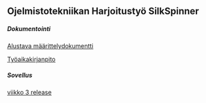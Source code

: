 ## Ojelmistotekniikan Harjoitustyö SilkSpinner

##### Dokumentointi
[Alustava määrittelydokumentti](https://github.com/tvierz/ot-harjoitustyo/blob/master/dokumentointi/alustava%20m%C3%A4%C3%A4rittelydokumentti)


[Työaikakirjanpito](https://github.com/tvierz/ot-harjoitustyo/blob/master/dokumentointi/Ty%C3%B6aikakirjanpito)


##### Sovellus
[viikko 3 release](https://github.com/tvierz/ot-harjoitustyo/tree/master/SilkSpinner)

